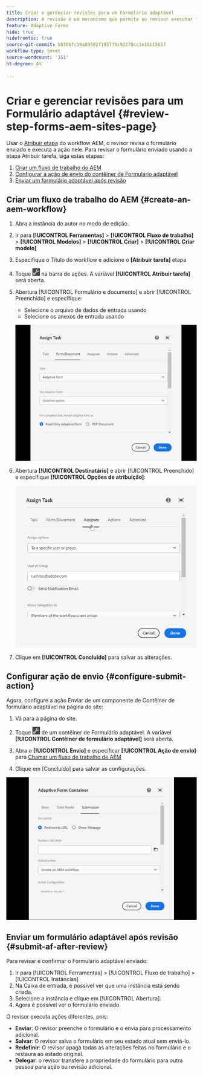 ```yaml
---
title: Criar e gerenciar revisões para um Formulário adaptável
description: A revisão é um mecanismo que permite ao revisor executar tarefas diferentes para formulários adaptáveis usando a etapa Atribuir tarefa
feature: Adaptive Forms
hide: true
hidefromtoc: true
source-git-commit: b8366fc19a89582f195778c92278cc1e15b15617
workflow-type: tm+mt
source-wordcount: '351'
ht-degree: 4%

---
```



# Criar e gerenciar revisões para um Formulário adaptável {#review-step-forms-aem-sites-page}

Usar o [Atribuir etapa](https://experienceleague.adobe.com/docs/experience-manager-cloud-service/content/forms/create-form-centric-workflows/aem-forms-workflow-step-reference.html#assign-task-step) do workflow AEM, o revisor revisa o formulário enviado e executa a ação nele. Para revisar o formulário enviado usando a etapa Atribuir tarefa, siga estas etapas:

1. [Criar um fluxo de trabalho do AEM](#create-an-aem-workflow)
1. [Configurar a ação de envio do contêiner de Formulário adaptável](#configure-submit-action)
1. [Enviar um formulário adaptável após revisão](#submit-af-after-review)

## Criar um fluxo de trabalho do AEM {#create-an-aem-workflow}

1. Abra a instância do autor no modo de edição.
1. Ir para **[!UICONTROL Ferramentas]** >  **[!UICONTROL Fluxo de trabalho]** >  **[!UICONTROL Modelos]** > **[!UICONTROL Criar]** > **[!UICONTROL Criar modelo]**
1. Especifique o Título do workflow e adicione o **[Atribuir tarefa]** etapa
1. Toque ![settings_icon](assets/settings_icon.png) na barra de ações. A variável **[!UICONTROL Atribuir tarefa]** será aberta.
1. Abertura [!UICONTROL Formulário e documento] e abrir [!UICONTROL Preenchido] e especifique:

   * Selecione o arquivo de dados de entrada usando
   * Selecione os anexos de entrada usando

   ![Etapa de revisão](/help/forms/assets/assigntask-review1.gif)

1. Abertura **[!UICONTROL Destinatário]** e abrir [!UICONTROL Preenchido] e especifique **[!UICONTROL Opções de atribuição]**:

   ![Etapa de revisão](/help/forms/assets/review-assignstep.png)

1. Clique em **[!UICONTROL Concluído]** para salvar as alterações.

## Configurar ação de envio {#configure-submit-action}

Agora, configure a ação Enviar de um componente de Contêiner de formulário adaptável na página do site:

1. Vá para a página do site.
1. Toque ![settings_icon](assets/settings_icon.png) de um contêiner de Formulário adaptável. A variável **[!UICONTROL Contêiner de formulário adaptável]** será aberta.
1. Abra o **[!UICONTROL Envio]** e especificar **[!UICONTROL Ação de envio]** para [Chamar um fluxo de trabalho de AEM](https://experienceleague.adobe.com/docs/experience-manager-cloud-service/content/forms/adaptive-forms-authoring/authoring-adaptive-forms-foundation-components/configure-submit-actions-and-metadata-submission/configuring-submit-actions.html?lang=en#invoke-an-aem-workflow)

1. Clique em [Concluído] para salvar as configurações.

![submissiontab-reviewstep](/help/forms/assets/submissiontab-reviewstep.gif)

## Enviar um formulário adaptável após revisão {#submit-af-after-review}

Para revisar e confirmar o Formulário adaptável enviado:

1. Ir para [!UICONTROL Ferramentas] >  [!UICONTROL Fluxo de trabalho] >  [!UICONTROL Instâncias]
1. Na Caixa de entrada, é possível ver que uma instância está sendo criada.
1. Selecione a instância e clique em [!UICONTROL Abertura].
1. Agora é possível ver o formulário enviado.

O revisor executa ações diferentes, pois:

* **Enviar**: O revisor preenche o formulário e o envia para processamento adicional.
* **Salvar**: O revisor salva o formulário em seu estado atual sem enviá-lo.
* **Redefinir**: O revisor apaga todas as alterações feitas no formulário e o restaura ao estado original.
* **Delegar**: o revisor transfere a propriedade do formulário para outra pessoa para ação ou revisão adicional.
